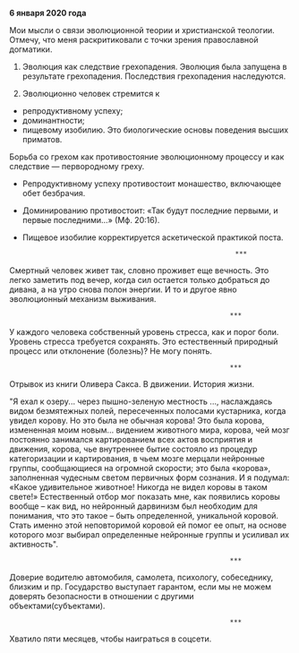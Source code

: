**6 января 2020 года**

Мои мысли о связи эволюционной теории и христианской теологии. Отмечу, что меня раскритиковали с точки зрения православной догматики. 

1) Эволюция как следствие грехопадения. Эволюция была запущена в результате грехопадения. Последствия грехопадения наследуются.

2) Эволюционно человек стремится к
- репродуктивному успеху;
- доминантности;
- пищевому изобилию.
Это биологические основы поведения высших приматов.

Борьба со грехом как противостояние эволюционному процессу и как следствие — первородному греху.
- Репродуктивному успеху противостоит монашество, включающее обет безбрачия.
- Доминированию противостоит: «Так будут последние первыми, и первые последними…» (Мф. 20:16).
- Пищевое изобилие корректируется аскетической практикой поста.

                                                           ***

Смертный человек живет так, словно проживет еще вечность. 
Это легко заметить под вечер, когда сил остается только добраться до дивана, а на утро снова полон энергии. И то и другое явно эволюционный механизм выживания.

                                                           ***

У каждого человека собственный уровень стресса, как и порог боли. Уровень стресса требуется сохранять. Это естественный природный процесс или отклонение (болезнь)? Не могу понять. 

                                                           ***

Отрывок из книги Оливера Сакса. В движении. История жизни.

"Я ехал к озеру... через пышно-зеленую местность ..., наслаждаясь видом безмятежных полей, пересеченных полосами кустарника, когда увидел корову. Но это была не обычная корова! Это была корова, измененная моим новым... видением животного мира, корова, чей мозг постоянно занимался картированием всех актов восприятия и движения, корова, чье внутреннее бытие состояло из процедур категоризации и картирования, в чьем мозге мерцали нейронные группы, сообщающиеся на огромной скорости; это была «корова», заполненная чудесным светом первичных форм сознания. И я подумал: «Какое удивительное животное! Никогда не видел коровы в таком свете!»
Естественный отбор мог показать мне, как появились коровы вообще – как вид, но нейронный дарвинизм был необходим для понимания, что это такое – быть определенной, уникальной коровой. Стать именно этой неповторимой коровой ей помог ее опыт, на основе которого мозг выбирал определенные нейронные группы и усиливал их активность".

                                                           ***

Доверие водителю автомобиля, самолета, психологу, собеседнику, близким и пр. Государство выступает гарантом, если мы не можем доверять безопасности в отношении с другими объектами(субъектами). 

                                                           ***

Хватило пяти месяцев, чтобы наиграться в соцсети.





